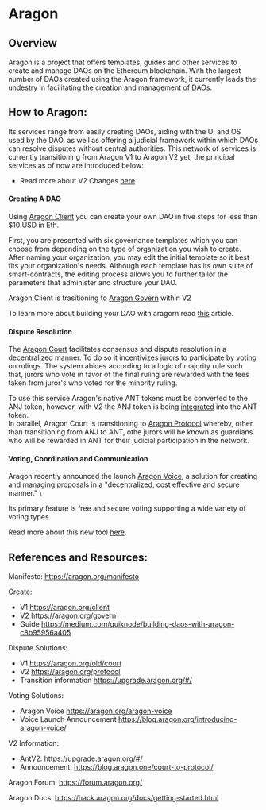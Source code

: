 # Aragon 

## Overview

Aragon is a project that offers templates, guides and other services to create and manage DAOs on the Ethereum blockchain.
With the largest number of DAOs created using the Aragon framework, it currently leads the undestry in facilitating the creation and management of DAOs.

## How to Aragon:

Its services range from easily creating DAOs, aiding with the UI and OS used by the DAO, as well as offering a judicial framework within which DAOs can resolve disputes without central authorities.
This network of services is currently transitioning from Aragon V1 to Aragon V2 yet, the principal services as of now are introduced below:
- Read more about V2 Changes [here](https://blog.aragon.one/court-to-protocol/)

#### Creating A DAO

Using [Aragon Client](https://aragon.org/client) you can create your own DAO in five steps for less than $10 USD in Eth.

First, you are presented with six governance templates which you can choose from depending on the type of organization you wish to create.
After naming your organization, you may edit the initial template so it best fits your organization's needs.
Although each template has its own suite of smart-contracts, the editing process allows you to further tailor the parameters that administer and structure your DAO.

Aragon Client is trasitioning to [Aragon Govern](https://aragon.org/govern) within V2

To learn more about building your DAO with aragorn read [this](https://medium.com/quiknode/building-daos-with-aragon-c8b95956a405) article.

#### Dispute Resolution

The [Aragon Court](https://aragon.org/old/court) facilitates consensus and dispute resolution in a decentralized manner.
To do so it incentivizes jurors to participate by voting on rulings. The system abides according to a logic of majority rule such that, jurors who vote in favor of the final ruling are rewarded with the fees taken from juror's who voted for the minority ruling.

To use this service Aragon's native ANT tokens must be converted to the ANJ token, however, with V2 the ANJ token is being [integrated](https://upgrade.aragon.org/#/) into the ANT token.\
In parallel, Aragon Court is transitioning to [Aragon Protocol](https://aragon.org/protocol) whereby, other than transitioning from ANJ to ANT, othe jurors will be known as guardians who will be rewarded in ANT for their judicial participation in the network. 

#### Voting, Coordination and Communication

Aragon recently announced the launch [Aragon Voice](https://aragon.org/aragon-voice), a solution for creating and managing proposals in a "decentralized, cost effective and secure manner." \

Its primary feature is free and secure voting supporting a wide variety of voting types.

Read more about this new tool [here](https://blog.aragon.org/introducing-aragon-voice/).

## References and Resources:

Manifesto: https://aragon.org/manifesto

Create:
- V1 https://aragon.org/client
- V2 https://aragon.org/govern
- Guide https://medium.com/quiknode/building-daos-with-aragon-c8b95956a405

Dispute Solutions:
- V1 https://aragon.org/old/court
- V2 https://aragon.org/protocol
- Transition information https://upgrade.aragon.org/#/

Voting Solutions:
- Aragon Voice https://aragon.org/aragon-voice
- Voice Launch Announcement https://blog.aragon.org/introducing-aragon-voice/

V2 Information:
- AntV2: https://upgrade.aragon.org/#/
- Announcement: https://blog.aragon.one/court-to-protocol/

Aragon Forum:
https://forum.aragon.org/

Aragon Docs:
https://hack.aragon.org/docs/getting-started.html
